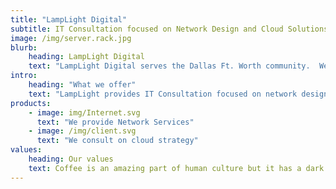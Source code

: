 ```yaml
---
title: "LampLight Digital"
subtitle: IT Consultation focused on Network Design and Cloud Solutions
image: /img/server.rack.jpg
blurb:
    heading: LampLight Digital
    text: "LampLight Digital serves the Dallas Ft. Worth community.  We started with a simple idea: Innovate with the leanest team possible to pass cost-savings to our customers.  We've delivered and continue to drive innovation with our clients."
intro:
    heading: "What we offer"
    text: "LampLight provides IT Consultation focused on network design and cloud solutions.  We partner with some of the leading Service Providers to deliver based on our clients goals.  We are professional certified Cloud and Network professionals."
products:
    - image: img/Internet.svg
      text: "We provide Network Services"
    - image: /img/client.svg
      text: "We consult on cloud strategy"
values:
    heading: Our values
    text: Coffee is an amazing part of human culture but it has a dark side too – one of colonialism and mindless abuse of natural resources and human lives. We want to turn this around and return the coffee trade to the drink’s exhilarating, empowering and unifying nature.
---
```

